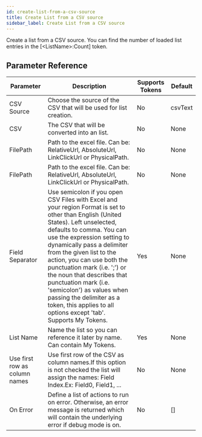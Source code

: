 ```yaml
---
id: create-list-from-a-csv-source
title: Create List from a CSV source
sidebar_label: Create List from a CSV source
---
```



Create a list from a CSV source. You can find the number of loaded list entries in the [&lt;ListName&gt;:Count] token.

## Parameter Reference
| Parameter | Description | Supports Tokens | Default |
| -- | -- | -- | -- |
| CSV Source | Choose the source of the CSV that will be used for list creation. | No | csvText |
| CSV | The CSV that will be converted into an list. | No | None |
| FilePath | Path to the excel file. Can be: RelativeUrl, AbsoluteUrl, LinkClickUrl or PhysicalPath. | No | None |
| FilePath | Path to the excel file. Can be: RelativeUrl, AbsoluteUrl, LinkClickUrl or PhysicalPath. | No | None |
| Field Separator | Use semicolon if you open CSV Files with Excel and your region Format is set to other than English (United States). Left unselected, defaults to comma. You can use the expression setting to dynamically pass a delimiter from the given list to the action, you can use both the punctuation mark (i.e. ';') or the noun that describes that punctuation mark (i.e. 'semicolon') as values when passing the delimiter as a token, this applies to all options except 'tab'. Supports My Tokens. | Yes | None |
| List Name | Name the list so you can reference it later by name. Can contain My Tokens. | Yes | None |
| Use first row as column names | Use first row of the CSV as column names.If this option is not checked the list will assign the names: Field Index.Ex: Field0, Field1, ... | No | None |
| On Error | Define a list of actions to run on error. Otherwise, an error message is returned which will contain the underlying error if debug mode is on. | No | [] |
